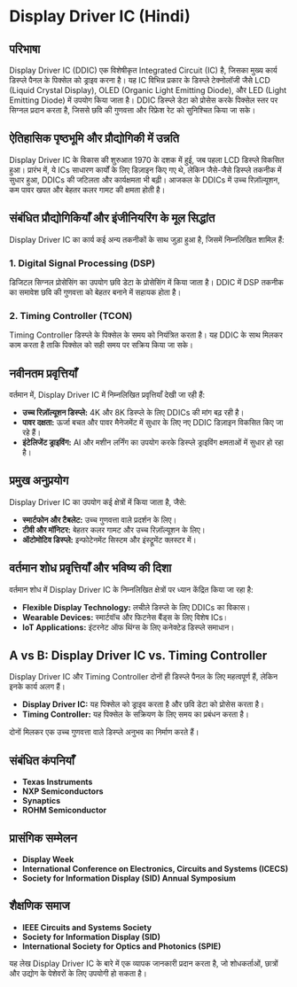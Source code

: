 # Display Driver IC (Hindi)

## परिभाषा
Display Driver IC (DDIC) एक विशेषीकृत Integrated Circuit (IC) है, जिसका मुख्य कार्य डिस्प्ले पैनल के पिक्सेल को ड्राइव करना है। यह IC विभिन्न प्रकार के डिस्प्ले टेक्नोलॉजी जैसे LCD (Liquid Crystal Display), OLED (Organic Light Emitting Diode), और LED (Light Emitting Diode) में उपयोग किया जाता है। DDIC डिस्प्ले डेटा को प्रोसेस करके पिक्सेल स्तर पर सिग्नल प्रदान करता है, जिससे छवि की गुणवत्ता और रिफ्रेश रेट को सुनिश्चित किया जा सके।

## ऐतिहासिक पृष्ठभूमि और प्रौद्योगिकी में उन्नति
Display Driver IC के विकास की शुरुआत 1970 के दशक में हुई, जब पहला LCD डिस्प्ले विकसित हुआ। प्रारंभ में, ये ICs साधारण कार्यों के लिए डिज़ाइन किए गए थे, लेकिन जैसे-जैसे डिस्प्ले तकनीक में सुधार हुआ, DDICs की जटिलता और कार्यक्षमता भी बढ़ी। आजकल के DDICs में उच्च रिज़ॉल्यूशन, कम पावर खपत और बेहतर कलर गामट की क्षमता होती है।

## संबंधित प्रौद्योगिकियाँ और इंजीनियरिंग के मूल सिद्धांत
Display Driver IC का कार्य कई अन्य तकनीकों के साथ जुड़ा हुआ है, जिसमें निम्नलिखित शामिल हैं:

### 1. **Digital Signal Processing (DSP)**
डिजिटल सिग्नल प्रोसेसिंग का उपयोग छवि डेटा के प्रोसेसिंग में किया जाता है। DDIC में DSP तकनीक का समावेश छवि की गुणवत्ता को बेहतर बनाने में सहायक होता है।

### 2. **Timing Controller (TCON)**
Timing Controller डिस्प्ले के पिक्सेल के समय को नियंत्रित करता है। यह DDIC के साथ मिलकर काम करता है ताकि पिक्सेल को सही समय पर सक्रिय किया जा सके।

## नवीनतम प्रवृत्तियाँ
वर्तमान में, Display Driver IC में निम्नलिखित प्रवृत्तियाँ देखी जा रही हैं:

- **उच्च रिज़ॉल्यूशन डिस्प्ले:** 4K और 8K डिस्प्ले के लिए DDICs की मांग बढ़ रही है।
- **पावर दक्षता:** ऊर्जा बचत और पावर मैनेजमेंट में सुधार के लिए नए DDIC डिज़ाइन विकसित किए जा रहे हैं।
- **इंटेलिजेंट ड्राइविंग:** AI और मशीन लर्निंग का उपयोग करके डिस्प्ले ड्राइविंग क्षमताओं में सुधार हो रहा है।

## प्रमुख अनुप्रयोग
Display Driver IC का उपयोग कई क्षेत्रों में किया जाता है, जैसे:

- **स्मार्टफोन और टैबलेट:** उच्च गुणवत्ता वाले प्रदर्शन के लिए।
- **टीवी और मॉनिटर:** बेहतर कलर गामट और उच्च रिज़ॉल्यूशन के लिए।
- **ऑटोमोटिव डिस्प्ले:** इन्फोटेनमेंट सिस्टम और इंस्ट्रूमेंट क्लस्टर में।

## वर्तमान शोध प्रवृत्तियाँ और भविष्य की दिशा
वर्तमान शोध में Display Driver IC के निम्नलिखित क्षेत्रों पर ध्यान केंद्रित किया जा रहा है:

- **Flexible Display Technology:** लचीले डिस्प्ले के लिए DDICs का विकास।
- **Wearable Devices:** स्मार्टवॉच और फिटनेस बैंड्स के लिए विशेष ICs।
- **IoT Applications:** इंटरनेट ऑफ थिंग्स के लिए कनेक्टेड डिस्प्ले समाधान।

## A vs B: Display Driver IC vs. Timing Controller
Display Driver IC और Timing Controller दोनों ही डिस्प्ले पैनल के लिए महत्वपूर्ण हैं, लेकिन इनके कार्य अलग हैं। 

- **Display Driver IC:** यह पिक्सेल को ड्राइव करता है और छवि डेटा को प्रोसेस करता है।
- **Timing Controller:** यह पिक्सेल के सक्रियण के लिए समय का प्रबंधन करता है। 

दोनों मिलकर एक उच्च गुणवत्ता वाले डिस्प्ले अनुभव का निर्माण करते हैं।

## संबंधित कंपनियाँ
- **Texas Instruments**
- **NXP Semiconductors**
- **Synaptics**
- **ROHM Semiconductor**

## प्रासंगिक सम्मेलन
- **Display Week**
- **International Conference on Electronics, Circuits and Systems (ICECS)**
- **Society for Information Display (SID) Annual Symposium**

## शैक्षणिक समाज
- **IEEE Circuits and Systems Society**
- **Society for Information Display (SID)**
- **International Society for Optics and Photonics (SPIE)**

यह लेख Display Driver IC के बारे में एक व्यापक जानकारी प्रदान करता है, जो शोधकर्ताओं, छात्रों और उद्योग के पेशेवरों के लिए उपयोगी हो सकता है।